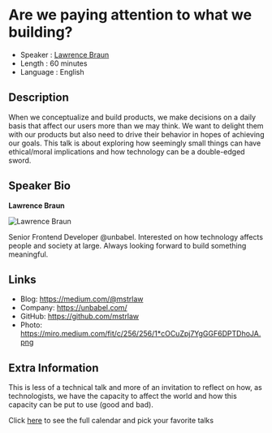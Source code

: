 Are we paying attention to what we building?
=================================================

* Speaker   : [Lawrence Braun](https://pixels.camp/mstrlaw)
* Length    : 60 minutes
* Language  : English

Description
-----------
When we conceptualize and build products, we make decisions on a daily basis that affect our users more than we may think. We want to delight them with our products but also need to drive their behavior in hopes of achieving our goals. This talk is about exploring how seemingly small things can have ethical/moral implications and how technology can be a double-edged sword.

Speaker Bio
-----------

**Lawrence Braun**

![Lawrence Braun](https://avatars2.githubusercontent.com/u/9217505?v=4)

Senior Frontend Developer @unbabel. Interested on how technology affects people and society at large. Always looking forward to build something meaningful.

Links
-----
* Blog: https://medium.com/@mstrlaw
* Company: https://unbabel.com/
* GitHub: https://github.com/mstrlaw
* Photo: https://miro.medium.com/fit/c/256/256/1*cOCuZpj7YgGGF6DPTDhoJA.png

Extra Information
-----------------
This is less of a technical talk and more of an invitation to reflect on how, as technologists, we have the capacity to affect the world and how this capacity can be put to use (good and bad).

Click [here][1] to see the full calendar and pick your favorite talks

[1]: https://pixels.camp/schedule/
